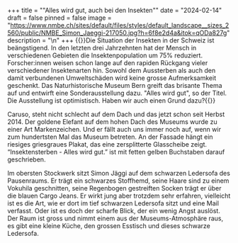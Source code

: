 +++
title = "\"Alles wird gut, auch bei den Insekten\""
date = "2024-02-14"
draft = false
pinned = false
image = "https://www.nmbe.ch/sites/default/files/styles/default_landscape__sizes_2560/public/NMBE_Simon_Jaeggi-217050.jpg?h=6f8e2d4a&itok=qODa827g"
description = "\n"
+++
{{<lead>}}Die Situation der Insekten in der Schweiz ist beängstigend. In den letzten drei Jahrzehnten hat der Mensch in verschiedenen Gebieten die Insektenpopulation um 75% reduziert.  Forscher:innen weisen schon lange auf den rapiden Rückgang vieler verschiedener Insektenarten hin. Sowohl dem Aussterben als auch den damit verbundenen Umweltschäden wird keine grosse Aufmerksamkeit geschenkt. Das Naturhistorische Museum Bern greift das brisante Thema auf und entwirft eine Sonderausstellung dazu. "Alles wird gut", so der Titel. Die Ausstellung ist optimistisch. Haben wir auch einen Grund dazu?{{<lead>}}



Caruso, steht nicht schlecht auf dem Dach und das jetzt schon seit Herbst 2014. Der goldene Elefant auf dem hohen Dach des Museums wurde zu einer Art Markenzeichen. Und er fällt auch uns immer noch auf, wenn wir zum hundertsten Mal das Museum betreten. An der Fassade hängt ein riesiges griesgraues Plakat, das eine zersplitterte Glasscheibe zeigt. “Insektensterben - Alles wird gut.” ist mit fetten gelben Buchstaben darauf geschrieben. 

Im obersten Stockwerk sitzt Simon Jäggi auf dem schwarzen Ledersofa des Pausenraums. Er trägt ein schwarzes Stoffhemd, seine Haare sind zu einem Vokuhila geschnitten, seine Regenbogen gestreiften Socken trägt er über die blauen Cargo Jeans. Er wirkt jung aber trotzdem sehr erfahren, vielleicht ist es die Art, wie er dort im tief schwarzen Ledersofa sitzt und eine Mail verfasst. Oder ist es doch der scharfe Blick, der ein wenig Angst auslöst. Der Raum ist gross und nimmt einem aus der Museums-Atmosphäre raus, es gibt eine kleine Küche, den grossen Esstisch und dieses schwarze Ledersofa.